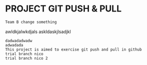 # PROJECT GIT PUSH & PULL
```html
Team B change something
```
awldkjalwkdjals
askldaskjlsadjkl
``` adawdadada
dadwadadwadw
adwadada
This project is aimed to exercise git push and pull in github
trial branch nico
trial branch nico 2